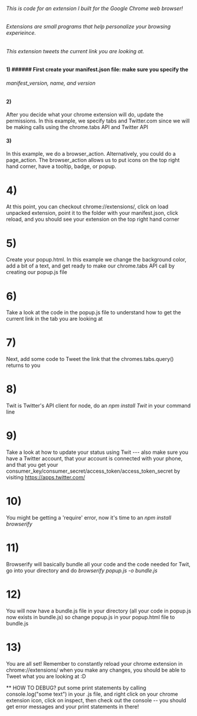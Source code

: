  
 ###### This is code for an extension I built for the Google Chrome web browser!
 ###### Extensions are small programs that help personalize your browsing experieince.
 ###### This extension tweets the current link you are looking at. 

#### 1) ###### First create your manifest.json file: make sure you specify the
###### manifest_version, name, and version

#### 2) 
After you decide what your chrome extension will do, update the permissions.
In this example, we specify tabs and Twitter.com since we will be making calls 
using the chrome.tabs API and Twitter API

#### 3) 
In this example, we do a browser_action. Alternatively, you could do a page_action.
The browser_action allows us to put icons on the top right hand corner, have a tooltip,
badge, or popup. 

# 4) 
At this point, you can checkout chrome://extensions/, click on load unpacked
extension, point it to the folder with your manifest.json, click reload, and you
should see your extension on the top right hand corner

# 5) 
Create your popup.html. In this example we change the background color,
add a bit of a text, and get ready to make our chrome.tabs API call by creating
our popup.js file

# 6) 
Take a look at the code in the popup.js file to understand how to get the
current link in the tab you are looking at

# 7) 
Next, add some code to Tweet the link that the chromes.tabs.query() returns to you

# 8)
Twit is Twitter's API client for node, do an *npm install Twit* in your command 
line

# 9) 
Take a look at how to update your status using Twit --- also make sure you have
a Twitter account, that your account is connected with your phone, and that you 
get your consumer_key/consumer_secret/access_token/access_token_secret by visiting
https://apps.twitter.com/

# 10) 
You might be getting a 'require' error, now it's time to an *npm install browserify*

# 11) 
Browserify will basically bundle all your code and the code needed for Twit,
go into your directory and do *browserify popup.js -o bundle.js*

# 12) 
You will now have a bundle.js file in your directory (all your code in popup.js
now exists in bundle.js) so change popup.js in your popup.html file to bundle.js

# 13) 
You are all set! Remember to constantly reload your chrome extension in
chrome://extensions/ when you make any changes, you should be able to Tweet
what you are looking at :D


** HOW TO DEBUG? put some print statements by calling console.log("some text") in your .js file,
and right click on your chrome extension icon, click on inspect, then check out the console -- you should
get error messages and your print statements in there! 

